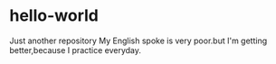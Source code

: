 # hello-world
Just another repository
My English spoke is very poor.but I'm getting better,because I practice everyday.
